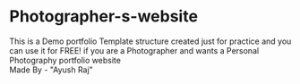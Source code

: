 # Photographer-s-website
This is a Demo portfolio Template structure created just for practice and you can use it for FREE! if you are a Photographer and wants a Personal Photography portfolio website
<br>
Made By - "Ayush Raj"

